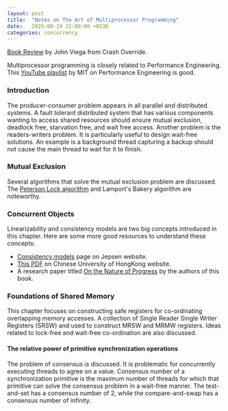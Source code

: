 ```yaml
---
layout: post
title:  "Notes on The Art of Multiprocessor Programming"
date:   2025-08-19 22:00:00 +0530
categories: concurrency
---
```


[Book Review][br] by John Viega from Crash Override.

Multiprocessor programming is closely related to Performance Engineering.
This [YouTube playlist][yt-pe] by MIT on Performance Engineering is good.

### Introduction

The producer-consumer problem appears in all parallel and distributed systems.
A fault tolerant distributed system that has various components wanting to
access shared resources should ensure mutual exclusion, deadlock free, 
starvation free, and wait free access. Another problem is the readers-writers
problem. It is particularly useful to design wait-free solutions. An example
is a background thread capturing a backup should not cause the main thread to
wait for it to finish.

### Mutual Exclusion

Several algorithms that solve the mutual exclusion problem are discussed. The
[Peterson Lock algorithm][pla] and Lamport's Bakery algorithm are noteworthy.

### Concurrent Objects

Linearizability and consistency models are two big concepts introduced in this
chapter. Here are some more good resources to understand these concepts:

- [Consistency models][cm] page on Jepsen website.
- [This PDF][tp] on Chinese University of HongKong website.
- A research paper titled [On the Nature of Progress][nop] by the authors of
this book.


### Foundations of Shared Memory

This chapter focuses on constructing safe registers for co-ordinating
overlapping memory accesses. A collection of Single Reader Single Writer
Registers (SRSW) and used to construct MRSW and MRMW registers. Ideas
related to lock-free and wait-free co-ordination are also discussed. 

#### The relative power of primitive synchronization operations

The problem of consensus is discussed. It is problematic for concurrently
executing threads to agree on a value. Consensus number of a synchronization
primitive is the maximum number of threads for which that primitive can
solve the consensus problem in a wait-free manner. The test-and-set has
a consensus number of 2, while the compare-and-swap has a consensus number
of infinity.

[br]: https://h4x0r.org/futex/
[yt-pe]: https://www.youtube.com/playlist?list=PLUl4u3cNGP63VIBQVWguXxZZi0566y7Wf
[cm]: https://jepsen.io/consistency/models
[tp]: https://mobitec.ie.cuhk.edu.hk/iems5730Spring2024/static_files/slides/ConsistencyModelsESTR4316Spring2024.pdf
[nop]: https://dspace.mit.edu/bitstream/handle/1721.1/73900/Shavit_On%20the%20nature%20of%20progress.pdf
[pla]: https://www.youtube.com/watch?v=QAzuAn3nFGo
